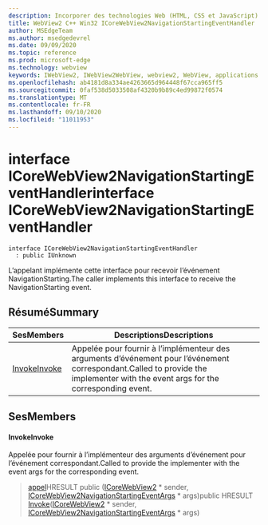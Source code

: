 ```yaml
---
description: Incorporer des technologies Web (HTML, CSS et JavaScript) dans vos applications natives avec le contrôle Microsoft Edge WebView2
title: WebView2 C++ Win32 ICoreWebView2NavigationStartingEventHandler
author: MSEdgeTeam
ms.author: msedgedevrel
ms.date: 09/09/2020
ms.topic: reference
ms.prod: microsoft-edge
ms.technology: webview
keywords: IWebView2, IWebView2WebView, webview2, WebView, applications Win32, Win32, Edge, ICoreWebView2, ICoreWebView2Controller, contrôle de navigateur, html Edge, ICoreWebView2NavigationStartingEventHandler
ms.openlocfilehash: ab4181d8a334ae4263665d964448f67cca965ff5
ms.sourcegitcommit: 0faf538d5033508af4320b9b89c4ed99872f0574
ms.translationtype: MT
ms.contentlocale: fr-FR
ms.lasthandoff: 09/10/2020
ms.locfileid: "11011953"
---
```

# <span data-ttu-id="bb89e-104">interface ICoreWebView2NavigationStartingEventHandler</span><span class="sxs-lookup"><span data-stu-id="bb89e-104">interface ICoreWebView2NavigationStartingEventHandler</span></span> 

```
interface ICoreWebView2NavigationStartingEventHandler
  : public IUnknown
```

<span data-ttu-id="bb89e-105">L’appelant implémente cette interface pour recevoir l’événement NavigationStarting.</span><span class="sxs-lookup"><span data-stu-id="bb89e-105">The caller implements this interface to receive the NavigationStarting event.</span></span>

## <span data-ttu-id="bb89e-106">Résumé</span><span class="sxs-lookup"><span data-stu-id="bb89e-106">Summary</span></span>

 <span data-ttu-id="bb89e-107">Ses</span><span class="sxs-lookup"><span data-stu-id="bb89e-107">Members</span></span>                        | <span data-ttu-id="bb89e-108">Descriptions</span><span class="sxs-lookup"><span data-stu-id="bb89e-108">Descriptions</span></span>
--------------------------------|---------------------------------------------
[<span data-ttu-id="bb89e-109">Invoke</span><span class="sxs-lookup"><span data-stu-id="bb89e-109">Invoke</span></span>](#invoke) | <span data-ttu-id="bb89e-110">Appelée pour fournir à l’implémenteur des arguments d’événement pour l’événement correspondant.</span><span class="sxs-lookup"><span data-stu-id="bb89e-110">Called to provide the implementer with the event args for the corresponding event.</span></span>

## <span data-ttu-id="bb89e-111">Ses</span><span class="sxs-lookup"><span data-stu-id="bb89e-111">Members</span></span>

#### <span data-ttu-id="bb89e-112">Invoke</span><span class="sxs-lookup"><span data-stu-id="bb89e-112">Invoke</span></span> 

<span data-ttu-id="bb89e-113">Appelée pour fournir à l’implémenteur des arguments d’événement pour l’événement correspondant.</span><span class="sxs-lookup"><span data-stu-id="bb89e-113">Called to provide the implementer with the event args for the corresponding event.</span></span>

> <span data-ttu-id="bb89e-114">[appel](#invoke)HRESULT public ([ICoreWebView2](icorewebview2.md) \* sender, [ICoreWebView2NavigationStartingEventArgs](icorewebview2navigationstartingeventargs.md) \* args)</span><span class="sxs-lookup"><span data-stu-id="bb89e-114">public HRESULT [Invoke](#invoke)([ICoreWebView2](icorewebview2.md) \* sender, [ICoreWebView2NavigationStartingEventArgs](icorewebview2navigationstartingeventargs.md) \* args)</span></span>

